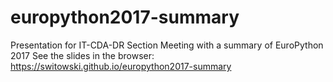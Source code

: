 # europython2017-summary
Presentation for IT-CDA-DR Section Meeting with a summary of EuroPython 2017
See the slides in the browser: https://switowski.github.io/europython2017-summary
